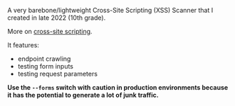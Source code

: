 A very barebone/lightweight Cross-Site Scripting (XSS) Scanner that I created in late 2022 (10th grade).  

More on [cross-site scripting](https://portswigger.net/web-security/cross-site-scripting).

It features:
- endpoint crawling
- testing form inputs 
- testing request parameters 

**Use the `--forms` switch with caution in production environments because it has the potential to generate a lot of junk traffic.**